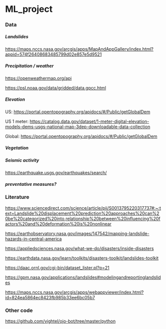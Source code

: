 # ML_project

### Data

##### Landslides 

https://maps.nccs.nasa.gov/arcgis/apps/MapAndAppGallery/index.html?appid=574f26408683485799d02e857e5d9521

##### Precipitation / weather 

https://openweathermap.org/api

https://psl.noaa.gov/data/gridded/data.gpcc.html

##### Elevation

US: https://portal.opentopography.org/apidocs/#/Public/getGlobalDem

US 1 meter: https://catalog.data.gov/dataset/1-meter-digital-elevation-models-dems-usgs-national-map-3dep-downloadable-data-collection

Global: https://portal.opentopography.org/apidocs/#/Public/getGlobalDem

##### Vegetation

##### Seismic activity

https://earthquake.usgs.gov/earthquakes/search/

##### preventative measures?

### Literature
https://www.sciencedirect.com/science/article/pii/S0013795220317737#:~:text=Landslide%20displacement%20prediction%20approaches%20can%20be%20categorized%20into,relationship%20between%20influencing%20factors%20and%20deformation%20is%20nonlinear

https://earthobservatory.nasa.gov/images/147542/mapping-landslide-hazards-in-central-america

https://appliedsciences.nasa.gov/what-we-do/disasters/inside-disasters

https://earthdata.nasa.gov/learn/toolkits/disasters-toolkit/landslides-toolkit

https://daac.ornl.gov/cgi-bin/dataset_lister.pl?p=21

https://gpm.nasa.gov/applications/landslides#modelingandreportinglandslides

https://maps.nccs.nasa.gov/arcgis/apps/webappviewer/index.html?id=824ea5864ec8423fb985b33ee6bc05b7

### Other code
https://github.com/vightel/ojo-bot/tree/master/python

